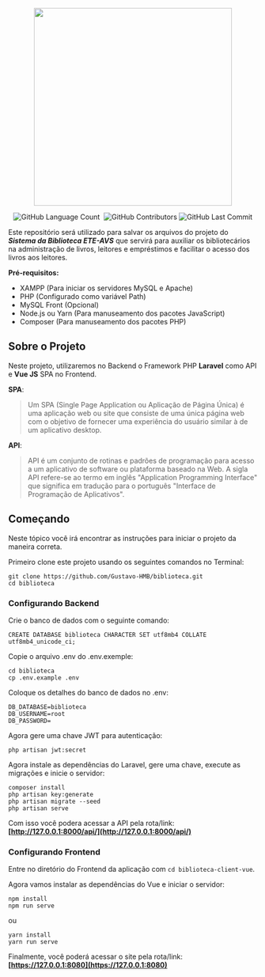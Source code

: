 <p align="center"><img src="https://res.cloudinary.com/dozt2izvj/image/upload/v1594875744/logo-lib-comp-orange_ttkmpy.png" width="400"></p>

<p align="center">
    <img alt="GitHub Language Count" src="https://img.shields.io/github/languages/count/Gustavo-HMB/biblioteca" />
    <img alt="" src="https://img.shields.io/github/repo-size/Gustavo-HMB/biblioteca" />
    <img alt="GitHub Contributors" src="https://img.shields.io/github/contributors/Gustavo-HMB/biblioteca" />
    <img alt="GitHub Last Commit" src="https://img.shields.io/github/last-commit/Gustavo-HMB/biblioteca" />
</p>

Este repositório será utilizado para salvar os arquivos do projeto do ***Sistema da Biblioteca ETE-AVS*** que servirá para auxiliar os bibliotecários na administração de livros, leitores e empréstimos e facilitar o acesso dos livros aos leitores.

**Pré-requisitos:**
- XAMPP (Para iniciar os servidores MySQL e Apache)
- PHP (Configurado como  variável Path)
- MySQL Front (Opcional)
- Node.js ou Yarn (Para manuseamento dos pacotes JavaScript)
- Composer (Para manuseamento dos pacotes PHP)

## Sobre o Projeto

Neste projeto, utilizaremos no Backend o Framework PHP **Laravel** como API e **Vue JS** SPA no Frontend.

**SPA**:

>Um SPA (Single Page Application ou Aplicação de Página Única) é uma aplicação web ou site que consiste de uma única página web com o objetivo de fornecer uma experiência do usuário similar à de um aplicativo desktop.

**API**:
>API é um conjunto de rotinas e padrões de programação para acesso a um aplicativo de software ou plataforma baseado na Web. A sigla API refere-se ao termo em inglês "Application Programming Interface" que significa em tradução para o português "Interface de Programação de Aplicativos".

## Começando

Neste tópico você irá encontrar as instruções para iniciar o projeto da maneira correta.

Primeiro clone este projeto usando os seguintes comandos no Terminal:

```
git clone https://github.com/Gustavo-HMB/biblioteca.git
cd biblioteca
```

### Configurando Backend

Crie o banco de dados com o seguinte comando:

```mysql
CREATE DATABASE biblioteca CHARACTER SET utf8mb4 COLLATE utf8mb4_unicode_ci;
```

Copie o arquivo .env do .env.exemple:

```
cd biblioteca
cp .env.example .env
```

Coloque os detalhes do banco de dados no .env:

```
DB_DATABASE=biblioteca
DB_USERNAME=root
DB_PASSWORD=
```

Agora gere uma chave JWT para autenticação:

```
php artisan jwt:secret
```

Agora instale as dependências do Laravel, gere uma chave, execute as migrações e inicie o servidor:

```
composer install
php artisan key:generate
php artisan migrate --seed
php artisan serve
```
Com isso você podera acessar a API pela rota/link: **[http://127.0.0.1:8000/api/](http://127.0.0.1:8000/api/)**

### Configurando Frontend

Entre no diretório do Frontend da aplicação com `cd biblioteca-client-vue`.

Agora vamos instalar as dependências do Vue e iniciar o servidor:

```
npm install
npm run serve
```
ou
```
yarn install
yarn run serve
```

Finalmente, você poderá acessar o site pela rota/link: **[https://127.0.0.1:8080](https://127.0.0.1:8080)**